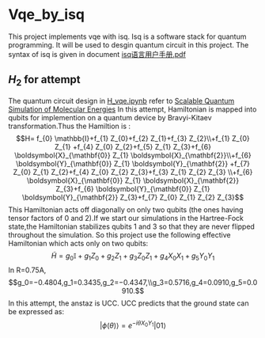 # Vqe_by_isq
 This project implements vqe with isq.
Isq is a software stack for quantum programming. It will be used to desgin quantum circuit in this project.
The syntax of isq is given in document [isq语言用户手册.pdf](references/isq%E8%AF%AD%E8%A8%80%E7%94%A8%E6%88%B7%E6%89%8B%E5%86%8C.pdf)
## $H_2$ for attempt
The quantum circuit design in [H_vqe.ipynb](example/H_vqe.ipynb) refer to [Scalable Quantum Simulation of Molecular Energies](references/PhysRevX.6.031007.pdf)
In this attempt, Hamiltonian is mapped into qubits for implemention on a quantum device by Bravyi-Kitaev transformation.Thus the Hamiltion is :
$$H= f_{0} \mathbb{I}+f_{1} Z_{0}+f_{2} Z_{1}+f_{3} Z_{2}\\+f_{1} Z_{0} Z_{1} +f_{4} Z_{0} Z_{2}+f_{5} Z_{1} Z_{3}+f_{6} \boldsymbol{X}_{\mathbf{0}} Z_{1} \boldsymbol{X}_{\mathbf{2}}\\+f_{6} \boldsymbol{Y}_{\mathbf{0}} Z_{1} \boldsymbol{Y}_{\mathbf{2}} +f_{7} Z_{0} Z_{1} Z_{2}+f_{4} Z_{0} Z_{2} Z_{3}+f_{3} Z_{1} Z_{2} Z_{3} 
\\+f_{6} \boldsymbol{X}_{\mathbf{0}} Z_{1} \boldsymbol{X}_{\mathbf{2}} Z_{3}+f_{6} \boldsymbol{Y}_{\mathbf{0}} Z_{1} \boldsymbol{Y}_{\mathbf{2}} Z_{3}+f_{7} Z_{0} Z_{1} Z_{2} Z_{3}$$
This Hamiltonian acts off diagonally on only two qubits (the ones having tensor factors of 0 and 2).If we start our simulations in the Hartree-Fock state,the Hamiltonian stabilizes qubits 1 and 3 so that they are never flipped throughout the simulation.
So this project use the following effective Hamiltonian which acts only on two qubits:
$$\tilde{H}=g_{0} \mathbb{I}+g_{1} Z_{0}+g_{2} Z_{1}+g_{3} Z_{0} Z_{1}+g_{4} X_{0} X_{1}+g_{5} Y_{0} Y_{1}$$
In R=0.75A, $$g_0=−0.4804,g_1=0.3435,g_2=−0.4347,\\g_3=0.5716,g_4=0.0910,g_5=0.0910.$$
In this attempt, the anstaz is UCC. UCC predicts that the ground state can be expressed as:
$$|\phi(\theta)\rangle=e^{-i\theta X_0Y_1}|01\rangle$$